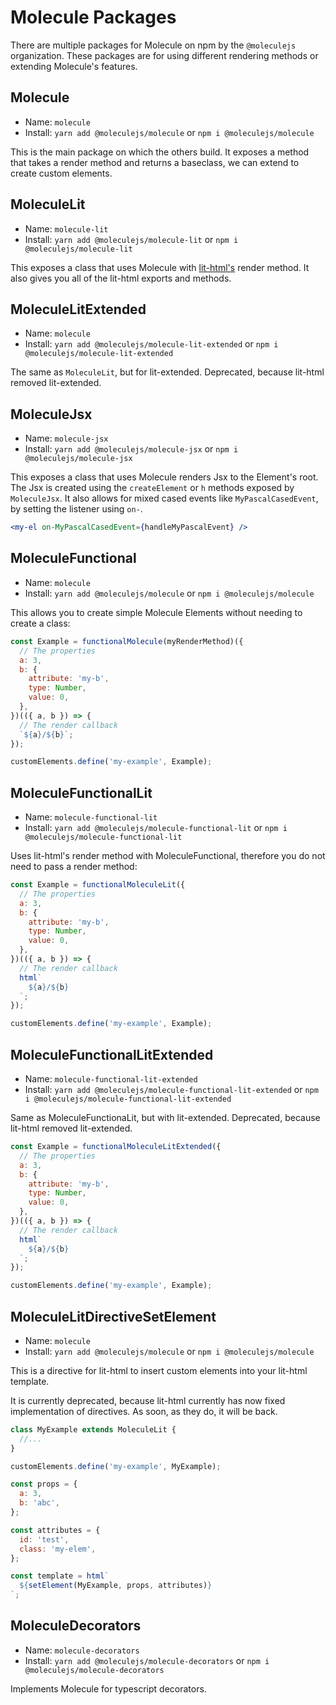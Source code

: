# Molecule Packages

There are multiple packages for Molecule on npm by the `@moleculejs` organization. These packages are for using different rendering methods or extending Molecule's features.

## Molecule

- Name: `molecule`
- Install: `yarn add @moleculejs/molecule` or `npm i @moleculejs/molecule`

This is the main package on which the others build. It exposes a method that takes a render method and returns a baseclass, we can extend to create custom elements.

## MoleculeLit

- Name: `molecule-lit`
- Install: `yarn add @moleculejs/molecule-lit` or `npm i @moleculejs/molecule-lit`

This exposes a class that uses Molecule with [lit-html's](https://github.com/Polymer/lit-html) render method. It also gives you all of the lit-html exports and methods.

## MoleculeLitExtended <Badge text="deprecated" type="warn"></Badge>

- Name: `molecule`
- Install: `yarn add @moleculejs/molecule-lit-extended` or `npm i @moleculejs/molecule-lit-extended`

The same as `MoleculeLit`, but for lit-extended. Deprecated, because lit-html removed lit-extended.

## MoleculeJsx

- Name: `molecule-jsx`
- Install: `yarn add @moleculejs/molecule-jsx` or `npm i @moleculejs/molecule-jsx`

This exposes a class that uses Molecule renders Jsx to the Element's root. The Jsx is created using the `createElement` or `h` methods exposed by `MoleculeJsx`. It also allows for mixed cased events like `MyPascalCasedEvent`, by setting the listener using `on-`.

```jsx
<my-el on-MyPascalCasedEvent={handleMyPascalEvent} />
```

## MoleculeFunctional

- Name: `molecule`
- Install: `yarn add @moleculejs/molecule` or `npm i @moleculejs/molecule`

This allows you to create simple Molecule Elements without needing to create a class:

```js
const Example = functionalMolecule(myRenderMethod)({
  // The properties
  a: 3,
  b: {
    attribute: 'my-b',
    type: Number,
    value: 0,
  },
})(({ a, b }) => {
  // The render callback
  `${a}/${b}`;
});

customElements.define('my-example', Example);
```

## MoleculeFunctionalLit

- Name: `molecule-functional-lit`
- Install: `yarn add @moleculejs/molecule-functional-lit` or `npm i @moleculejs/molecule-functional-lit`

Uses lit-html's render method with MoleculeFunctional, therefore you do not need to pass a render method:

```js
const Example = functionalMoleculeLit({
  // The properties
  a: 3,
  b: {
    attribute: 'my-b',
    type: Number,
    value: 0,
  },
})(({ a, b }) => {
  // The render callback
  html`
    ${a}/${b}
  `;
});

customElements.define('my-example', Example);
```

## MoleculeFunctionalLitExtended <Badge text="deprecated" type="warn"></Badge>

- Name: `molecule-functional-lit-extended`
- Install: `yarn add @moleculejs/molecule-functional-lit-extended` or `npm i @moleculejs/molecule-functional-lit-extended`

Same as MoleculeFunctionaLit, but with lit-extended. Deprecated, because lit-html removed lit-extended.

```js
const Example = functionalMoleculeLitExtended({
  // The properties
  a: 3,
  b: {
    attribute: 'my-b',
    type: Number,
    value: 0,
  },
})(({ a, b }) => {
  // The render callback
  html`
    ${a}/${b}
  `;
});

customElements.define('my-example', Example);
```

## MoleculeLitDirectiveSetElement <Badge text="deprecated" type="warn"></Badge>

- Name: `molecule`
- Install: `yarn add @moleculejs/molecule` or `npm i @moleculejs/molecule`

This is a directive for lit-html to insert custom elements into your lit-html template.

It is currently deprecated, because lit-html currently has now fixed implementation of directives. As soon, as they do, it will be back.

```js
class MyExample extends MoleculeLit {
  //...
}

customElements.define('my-example', MyExample);

const props = {
  a: 3,
  b: 'abc',
};

const attributes = {
  id: 'test',
  class: 'my-elem',
};

const template = html`
  ${setElement(MyExample, props, attributes)}
`;
```

## MoleculeDecorators <Badge text="experimental" type="warn"></Badge>

- Name: `molecule-decorators`
- Install: `yarn add @moleculejs/molecule-decorators` or `npm i @moleculejs/molecule-decorators`

Implements Molecule for typescript decorators.
